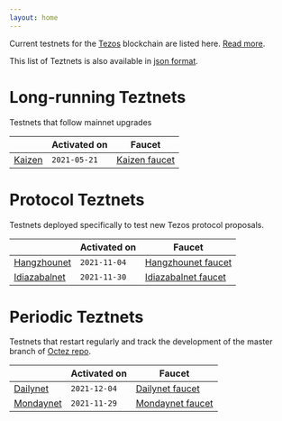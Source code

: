 ```yaml
---
layout: home
---
```


Current testnets for the [Tezos](https://tezos.com) blockchain are listed here. [Read more](about/).

This list of Teztnets is also available in [json format](https://teztnets.xyz/teztnets.json).

# Long-running Teztnets

Testnets that follow mainnet upgrades

| | Activated on | Faucet |
|-------|---------------------|--|
| [Kaizen](/kaizen-about) | `2021-05-21` | [Kaizen faucet](https://faucet.tzalpha.net) |



# Protocol Teztnets

Testnets deployed specifically to test new Tezos protocol proposals.

| | Activated on | Faucet |
|-------|---------------------|--|
| [Hangzhounet](/hangzhounet-about) | `2021-11-04` | [Hangzhounet faucet](https://teztnets.xyz/hangzhounet-faucet) |
| [Idiazabalnet](/idiazabalnet-about) | `2021-11-30` | [Idiazabalnet faucet](https://teztnets.xyz/idiazabalnet-faucet) |



# Periodic Teztnets

Testnets that restart regularly and track the development of the master branch of [Octez repo](https://gitlab.com/tezos/tezos/).

| | Activated on | Faucet |
|-------|---------------------|--|
| [Dailynet](/dailynet-2021-12-04-about) | `2021-12-04` | [Dailynet faucet](https://teztnets.xyz/dailynet-2021-12-04-faucet) |
| [Mondaynet](/mondaynet-2021-11-29-about) | `2021-11-29` | [Mondaynet faucet](https://teztnets.xyz/mondaynet-2021-11-29-faucet) |





